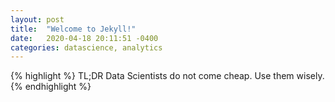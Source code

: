```yaml
---
layout: post
title:  "Welcome to Jekyll!"
date:   2020-04-18 20:11:51 -0400
categories: datascience, analytics
---
```




{% highlight %}
TL;DR Data Scientists do not come cheap. Use them wisely.
{% endhighlight %}

